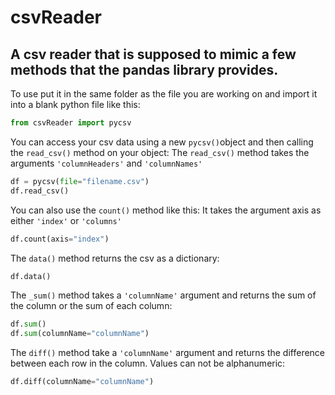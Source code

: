 # csvReader

## A csv reader that is supposed to mimic a few methods that the pandas library provides.

To use put it in the same folder as the file you are working on and import it into a blank python file like this:

```python
from csvReader import pycsv
```

You can access your csv data using a new `pycsv()`object and then calling the `read_csv()` method on your object:
The `read_csv()` method takes the arguments `'columnHeaders'` and `'columnNames'`

```python
df = pycsv(file="filename.csv")
df.read_csv()
```

You can also use the `count()` method like this:
It takes the argument axis as either `'index'` or `'columns'`

```python
df.count(axis="index")
```

The `data()` method returns the csv as a dictionary:

```python
df.data()
```

The `_sum()` method takes a `'columnName'` argument and returns the sum of the column or the sum of each column:

```python
df.sum()
df.sum(columnName="columnName")
```

The `diff()` method take a `'columnName'` argument and returns the difference between each row in the column. Values can not be alphanumeric:

```python
df.diff(columnName="columnName")
```
